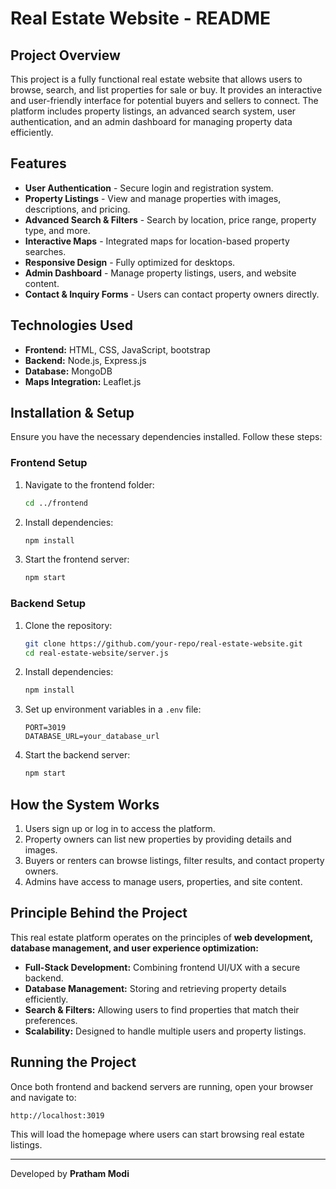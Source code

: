 # Real Estate Website - README

## Project Overview
This project is a fully functional real estate website that allows users to browse, search, and list properties for sale or buy. It provides an interactive and user-friendly interface for potential buyers and sellers to connect. The platform includes property listings, an advanced search system, user authentication, and an admin dashboard for managing property data efficiently.

## Features
- **User Authentication** - Secure login and registration system.
- **Property Listings** - View and manage properties with images, descriptions, and pricing.
- **Advanced Search & Filters** - Search by location, price range, property type, and more.
- **Interactive Maps** - Integrated maps for location-based property searches.
- **Responsive Design** - Fully optimized for desktops.
- **Admin Dashboard** - Manage property listings, users, and website content.
- **Contact & Inquiry Forms** - Users can contact property owners directly.

## Technologies Used
- **Frontend:** HTML, CSS, JavaScript, bootstrap
- **Backend:** Node.js, Express.js 
- **Database:** MongoDB
- **Maps Integration:** Leaflet.js

## Installation & Setup
Ensure you have the necessary dependencies installed. Follow these steps:

### Frontend Setup
1. Navigate to the frontend folder:
   ```bash
   cd ../frontend
   ```
2. Install dependencies:
   ```bash
   npm install
   ```
3. Start the frontend server:
   ```bash
   npm start
   ```

### Backend Setup
1. Clone the repository:
   ```bash
   git clone https://github.com/your-repo/real-estate-website.git
   cd real-estate-website/server.js
   ```
2. Install dependencies:
   ```bash
   npm install
   ```
3. Set up environment variables in a `.env` file:
   ```env
   PORT=3019
   DATABASE_URL=your_database_url
   ```
4. Start the backend server:
   ```bash
   npm start
   ```

## How the System Works
1. Users sign up or log in to access the platform.
2. Property owners can list new properties by providing details and images.
3. Buyers or renters can browse listings, filter results, and contact property owners.
4. Admins have access to manage users, properties, and site content.

## Principle Behind the Project
This real estate platform operates on the principles of **web development, database management, and user experience optimization:**
- **Full-Stack Development:** Combining frontend UI/UX with a secure backend.
- **Database Management:** Storing and retrieving property details efficiently.
- **Search & Filters:** Allowing users to find properties that match their preferences.
- **Scalability:** Designed to handle multiple users and property listings.

## Running the Project
Once both frontend and backend servers are running, open your browser and navigate to:
```bash
http://localhost:3019
```
This will load the homepage where users can start browsing real estate listings.

---
Developed by **Pratham Modi**

